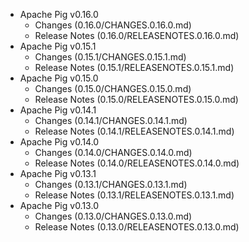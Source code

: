 
<!---
# Licensed to the Apache Software Foundation (ASF) under one
# or more contributor license agreements.  See the NOTICE file
# distributed with this work for additional information
# regarding copyright ownership.  The ASF licenses this file
# to you under the Apache License, Version 2.0 (the
# "License"); you may not use this file except in compliance
# with the License.  You may obtain a copy of the License at
#
#     http://www.apache.org/licenses/LICENSE-2.0
#
# Unless required by applicable law or agreed to in writing, software
# distributed under the License is distributed on an "AS IS" BASIS,
# WITHOUT WARRANTIES OR CONDITIONS OF ANY KIND, either express or implied.
# See the License for the specific language governing permissions and
# limitations under the License.
-->
* Apache Pig v0.16.0
    * Changes (0.16.0/CHANGES.0.16.0.md)
    * Release Notes (0.16.0/RELEASENOTES.0.16.0.md)
* Apache Pig v0.15.1
    * Changes (0.15.1/CHANGES.0.15.1.md)
    * Release Notes (0.15.1/RELEASENOTES.0.15.1.md)
* Apache Pig v0.15.0
    * Changes (0.15.0/CHANGES.0.15.0.md)
    * Release Notes (0.15.0/RELEASENOTES.0.15.0.md)
* Apache Pig v0.14.1
    * Changes (0.14.1/CHANGES.0.14.1.md)
    * Release Notes (0.14.1/RELEASENOTES.0.14.1.md)
* Apache Pig v0.14.0
    * Changes (0.14.0/CHANGES.0.14.0.md)
    * Release Notes (0.14.0/RELEASENOTES.0.14.0.md)
* Apache Pig v0.13.1
    * Changes (0.13.1/CHANGES.0.13.1.md)
    * Release Notes (0.13.1/RELEASENOTES.0.13.1.md)
* Apache Pig v0.13.0
    * Changes (0.13.0/CHANGES.0.13.0.md)
    * Release Notes (0.13.0/RELEASENOTES.0.13.0.md)
